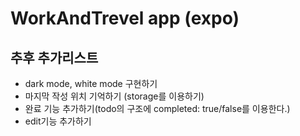 # WorkAndTrevel app (expo)

## 추후 추가리스트

- dark mode, white mode 구현하기
- 마지막 작성 위치 기억하기 (storage를 이용하기)
- 완료 기능 추가하기(todo의 구조에 completed: true/false를 이용한다.)
- edit기능 추가하기
